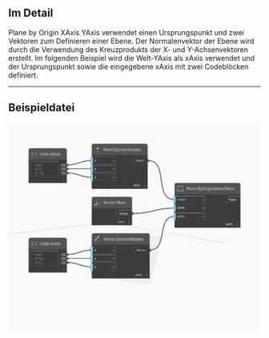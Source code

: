 ## Im Detail
Plane by Origin XAxis YAxis verwendet einen Ursprungspunkt und zwei Vektoren zum Definieren einer Ebene. Der Normalenvektor der Ebene wird durch die Verwendung des Kreuzprodukts der X- und Y-Achsenvektoren erstellt. Im folgenden Beispiel wird die Welt-YAxis als xAxis verwendet und der Ursprungspunkt sowie die eingegebene xAxis mit zwei Codeblöcken definiert.
___
## Beispieldatei

![ByOriginXAxisYAxis](./Autodesk.DesignScript.Geometry.Plane.ByOriginXAxisYAxis_img.jpg)

